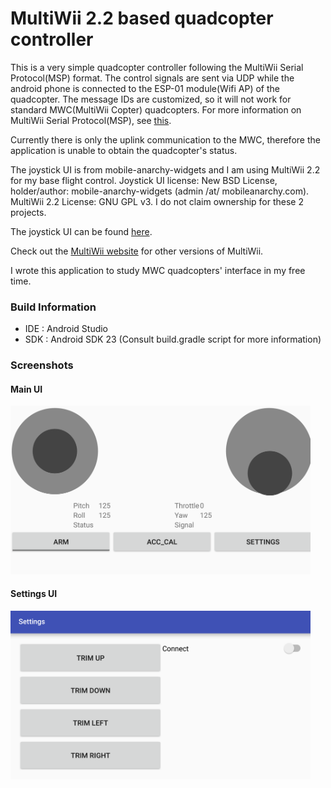 MultiWii 2.2 based quadcopter controller
========================================

This is a very simple quadcopter controller following the MultiWii Serial Protocol(MSP) format. The control signals are sent via UDP while the android phone is connected to the ESP-01 module(Wifi AP) of the quadcopter. The message IDs are customized, so it will not work for standard MWC(MultiWii Copter) quadcopters. For more information on MultiWii Serial Protocol(MSP), see [this](http://www.multiwii.com/wiki/index.php?title=Multiwii_Serial_Protocol).

Currently there is only the uplink communication to the MWC, therefore the application is unable to obtain the quadcopter's status.

The joystick UI is from mobile-anarchy-widgets and I am using MultiWii 2.2 for my base flight control. Joystick UI license: New BSD License, holder/author: mobile-anarchy-widgets (admin /at/ mobileanarchy.com). MultiWii 2.2 License: GNU GPL v3. I do not claim ownership for these 2 projects.

The joystick UI can be found [here](https://code.google.com/p/mobile-anarchy-widgets/wiki/JoystickView "mobile-anarchy-widgets").

Check out the [MultiWii website](http://www.multiwii.com/software) for other versions of MultiWii.

I wrote this application to study MWC quadcopters' interface in my free time.

### Build Information
 - IDE : Android Studio
 - SDK : Android SDK 23 (Consult build.gradle script for more information)
 
### Screenshots

#### Main UI
<img src="main.png" width="480">


#### Settings UI
<img src="settings.png" width="480">
